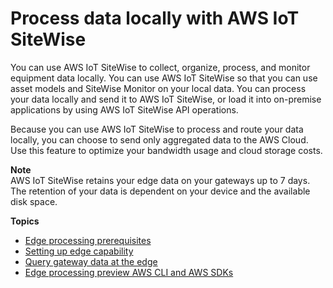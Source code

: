 # Process data locally with AWS IoT SiteWise<a name="edge-processing"></a>

 You can use AWS IoT SiteWise to collect, organize, process, and monitor equipment data locally\. You can use AWS IoT SiteWise so that you can use asset models and SiteWise Monitor on your local data\. You can process your data locally and send it to AWS IoT SiteWise, or load it  into on\-premise applications by using AWS IoT SiteWise API operations\. 

Because you can use AWS IoT SiteWise to process and route your data locally, you can choose to send only aggregated data to the AWS Cloud\. Use this feature to optimize your bandwidth usage and cloud storage costs\. 

**Note**  
 AWS IoT SiteWise retains your edge data on your gateways up to 7 days\. The retention of your data is dependent on your device and the available disk space\. 

**Topics**
+ [Edge processing prerequisites](edge-setup.md)
+ [Setting up edge capability](using-sitewise-edge.md)
+ [Query gateway data at the edge](query-gateway-data-edge.md)
+ [Edge processing preview AWS CLI and AWS SDKs](edge-preview-sdks.md)